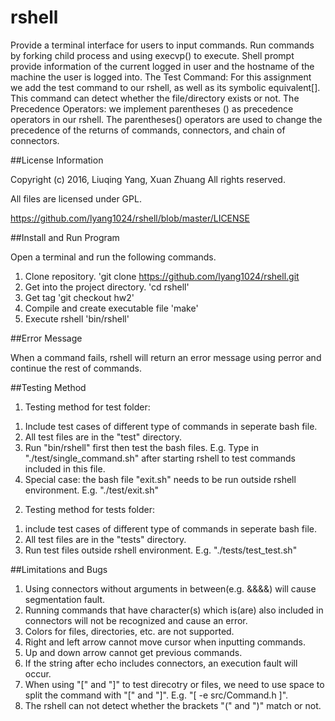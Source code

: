 # rshell

Provide a terminal interface for users to input commands. Run commands by forking child process and using execvp() to execute.
Shell prompt provide information of the current logged in user and the hostname of the machine the user is logged into.
The Test Command:
For this assignment we add the test command to our rshell, as well as its symbolic equivalent[]. This command can detect whether the file/directory exists or not.
The Precedence Operators:
we implement parentheses () as precedence operators in our rshell. The parentheses() operators are used to change the precedence of the returns of commands, connectors, and chain of connectors.

##License Information

Copyright (c) 2016, Liuqing Yang, Xuan Zhuang
All rights reserved.

All files are licensed under GPL.

https://github.com/lyang1024/rshell/blob/master/LICENSE

##Install and Run Program

Open a terminal and run the following commands.

1. Clone repository.
'git clone https://github.com/lyang1024/rshell.git
2. Get into the project directory.
'cd rshell'
3. Get tag
'git checkout hw2'
4. Compile and create executable file
'make'
5. Execute rshell
'bin/rshell'

##Error Message

When a command fails, rshell will return an error message using perror and continue the rest of commands. 

##Testing Method

1) Testing method for test folder:
1. Include test cases of different type of commands in seperate bash file.
2. All test files are in the "test" directory.
3. Run "bin/rshell" first then test the bash files. E.g. Type in "./test/single_command.sh" after starting rshell to test commands included in this file.
4. Special case: the bash file "exit.sh" needs to be run outside rshell environment. E.g. "./test/exit.sh"

2) Testing method for tests folder:
1. include test cases of different type of commands in seperate bash file.
2. All test files are in the "tests" directory.
3. Run test files outside rshell environment. E.g. "./tests/test_test.sh"

##Limitations and Bugs

1. Using connectors without arguments in between(e.g. &&&&) will cause segmentation fault.
2. Running commands that have character(s) which is(are) also included in connectors will not be recognized and cause an error.
3. Colors for files, directories, etc. are not supported.
4. Right and left arrow cannot move cursor when inputting commands.
5. Up and down arrow cannot get previous commands. 
6. If the string after echo includes connectors, an execution fault will occur. 
7. When using "[" and "]" to test direcotry or files, we need to use space to split the command with "[" and "]". E.g. "[ -e src/Command.h ]".
8. The rshell can not detect whether the brackets "(" and ")" match or not.
